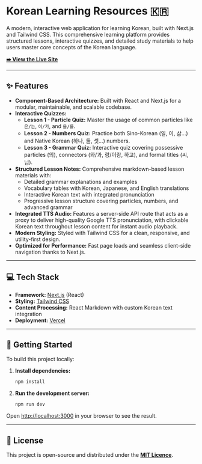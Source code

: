 # Korean Learning Resources 🇰🇷

A modern, interactive web application for learning Korean, built with Next.js and Tailwind CSS. This comprehensive learning platform provides structured lessons, interactive quizzes, and detailed study materials to help users master core concepts of the Korean language.

**[➡️ View the Live Site](https://kr-resources.vercel.app)**

---
## ✨ Features

* **Component-Based Architecture:** Built with React and Next.js for a modular, maintainable, and scalable codebase.
* **Interactive Quizzes:**
    * **Lesson 1 - Particle Quiz:** Master the usage of common particles like `은/는`, `이/가`, and `을/를`.
    * **Lesson 2 - Numbers Quiz:** Practice both Sino-Korean (일, 이, 삼...) and Native Korean (하나, 둘, 셋...) numbers.
    * **Lesson 3 - Grammar Quiz:** Interactive quiz covering possessive particles (의), connectors (와/과, 랑/이랑, 하고), and formal titles (씨, 님).
* **Structured Lesson Notes:** Comprehensive markdown-based lesson materials with:
    * Detailed grammar explanations and examples
    * Vocabulary tables with Korean, Japanese, and English translations
    * Interactive Korean text with integrated pronunciation
    * Progressive lesson structure covering particles, numbers, and advanced grammar
* **Integrated TTS Audio:** Features a server-side API route that acts as a proxy to deliver high-quality Google TTS pronunciation, with clickable Korean text throughout lesson content for instant audio playback.
* **Modern Styling:** Styled with Tailwind CSS for a clean, responsive, and utility-first design.
* **Optimized for Performance:** Fast page loads and seamless client-side navigation thanks to Next.js.

---
## 💻 Tech Stack

* **Framework:** [Next.js](https://nextjs.org/) (React)
* **Styling:** [Tailwind CSS](https://tailwindcss.com/)
* **Content Processing:** React Markdown with custom Korean text integration
* **Deployment:** [Vercel](https://vercel.com/)

---
## 🚀 Getting Started

To build this project locally:


1.  **Install dependencies:**
    ```bash
    npm install
    ```

2.  **Run the development server:**
    ```bash
    npm run dev
    ```

Open [http://localhost:3000](http://localhost:3000) in your browser to see the result.

---
## 📜 License

This project is open-source and distributed under the **[MIT Licence](https://github.com/brinsleym/kr-resources/blob/main/LICENSE)**.
